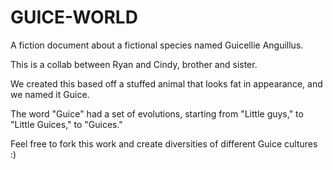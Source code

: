 # GUICE-WORLD
A fiction document about a fictional species named Guicellie Anguillus.

This is a collab between Ryan and Cindy, brother and sister. 

We created this based off a stuffed animal that looks fat in appearance, and we named it Guice. 

The word "Guice" had a set of evolutions, starting from "Little guys," to "Little Guices," to "Guices."

Feel free to fork this work and create diversities of different Guice cultures :)

